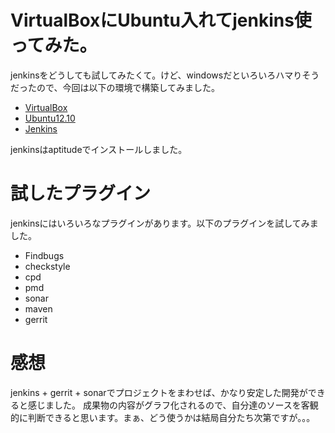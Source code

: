 # VirtualBoxにUbuntu入れてjenkins使ってみた。
jenkinsをどうしても試してみたくて。けど、windowsだといろいろハマりそうだったので、今回は以下の環境で構築してみました。

+ [VirtualBox](https://www.virtualbox.org/)
+ [Ubuntu12.10](http://www.ubuntulinux.jp/)
+ [Jenkins](http://jenkins-ci.org/)

jenkinsはaptitudeでインストールしました。

# 試したプラグイン
jenkinsにはいろいろなプラグインがあります。以下のプラグインを試してみました。

+ Findbugs
+ checkstyle
+ cpd
+ pmd
+ sonar
+ maven
+ gerrit

# 感想
jenkins + gerrit + sonarでプロジェクトをまわせば、かなり安定した開発ができると感じました。
成果物の内容がグラフ化されるので、自分達のソースを客観的に判断できると思います。まぁ、どう使うかは結局自分たち次第ですが。。。


